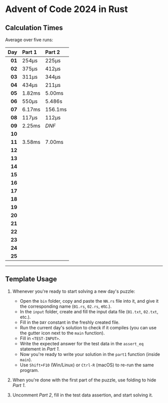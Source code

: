 # Advent of Code 2024 in Rust

## Calculation Times

Average over five runs:

|    Day | Part 1 | Part 2  |
|-------:|:-------|:--------|
| **01** | 254μs  | 225μs   |
| **02** | 375μs  | 412μs   |
| **03** | 311μs  | 344μs   |
| **04** | 434μs  | 211μs   |
| **05** | 1.82ms | 5.00ms  |
| **06** | 550μs  | 5.486s  |
| **07** | 6.17ms | 156.1ms |
| **08** | 117μs  | 112μs   |
| **09** | 2.25ms | _DNF_   |
| **10** |        |         |
| **11** | 3.58ms | 7.00ms  |
| **12** |        |         |
| **13** |        |         |
| **14** |        |         |
| **15** |        |         |
| **16** |        |         |
| **17** |        |         |
| **18** |        |         |
| **19** |        |         |
| **20** |        |         |
| **21** |        |         |
| **22** |        |         |
| **23** |        |         |
| **24** |        |         |
| **25** |        |         |

---

## Template Usage

1. Whenever you're ready to start solving a new day's puzzle:
    - Open the `bin` folder, copy and paste the `NN.rs` file into it, and give it the corresponding name (`01.rs`,
      `02.rs`, etc.).
    - In the `input` folder, create and fill the input data file (`01.txt`, `02.txt`, etc.).
    - Fill in the `DAY` constant in the freshly created file.
    - Run the current day's solution to check if it compiles (you can use the gutter icon next to the `main` function).
    - Fill in `<TEST-INPUT>`.
    - Write the expected answer for the test data in the `assert_eq` statement in *Part 1*.
    - Now you're ready to write your solution in the `part1` function (inside `main`).
    - Use `Shift+F10` (Win/Linux) or `Ctrl-R` (macOS) to re-run the same program.

2. When you're done with the first part of the puzzle, use folding to hide *Part 1*.

3. Uncomment *Part 2*, fill in the test data assertion, and start solving it.

